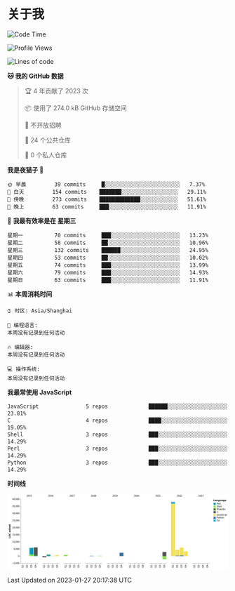 # 关于我

<!--START_SECTION:waka-->
![Code Time](http://img.shields.io/badge/Code%20Time-721%20hrs%2059%20mins-blue)

![Profile Views](http://img.shields.io/badge/%E4%B8%AA%E4%BA%BA%E8%B5%84%E6%96%99%E8%A7%82%E7%9C%8B%E6%AC%A1%E6%95%B0-19-blue)

![Lines of code](https://img.shields.io/badge/%E4%BB%8E%E3%80%8CHello%20World%E3%80%8D%E8%B5%B7%E6%88%91%E5%B7%B2%E7%BB%8F%E5%86%99%E4%BA%86-70%20Thousand%20%E8%A1%8C%E4%BB%A3%E7%A0%81-blue)

**🐱 我的 GitHub 数据** 

> 🏆 4 年贡献了 2023 次
 > 
> 📦  使用了 274.0 kB GitHub 存储空间 
 > 
> 🚫 不开放招聘
 > 
> 📜 24 个公共仓库 
 > 
> 🔑 0 个私人仓库  
 > 
**我是夜猫子 🦉** 

```text
🌞 早晨         39 commits     █░░░░░░░░░░░░░░░░░░░░░░░░   7.37% 
🌆 白天         154 commits    ███████░░░░░░░░░░░░░░░░░░   29.11% 
🌃 傍晚         273 commits    █████████████░░░░░░░░░░░░   51.61% 
🌙 晚上         63 commits     ███░░░░░░░░░░░░░░░░░░░░░░   11.91%

```
📅 **我最有效率是在 星期三** 

```text
星期一          70 commits     ███░░░░░░░░░░░░░░░░░░░░░░   13.23% 
星期二          58 commits     ██░░░░░░░░░░░░░░░░░░░░░░░   10.96% 
星期三          132 commits    ██████░░░░░░░░░░░░░░░░░░░   24.95% 
星期四          53 commits     ██░░░░░░░░░░░░░░░░░░░░░░░   10.02% 
星期五          74 commits     ███░░░░░░░░░░░░░░░░░░░░░░   13.99% 
星期六          79 commits     ███░░░░░░░░░░░░░░░░░░░░░░   14.93% 
星期日          63 commits     ███░░░░░░░░░░░░░░░░░░░░░░   11.91%

```


📊 **本周消耗时间** 

```text
⌚︎ 时区: Asia/Shanghai

💬 编程语言: 
本周没有记录到任何活动

🔥 编辑器: 
本周没有记录到任何活动

💻 操作系统: 
本周没有记录到任何活动

```

**我最常使用 JavaScript** 

```text
JavaScript               5 repos             ██████░░░░░░░░░░░░░░░░░░░   23.81% 
C                        4 repos             ████░░░░░░░░░░░░░░░░░░░░░   19.05% 
Shell                    3 repos             ███░░░░░░░░░░░░░░░░░░░░░░   14.29% 
Perl                     3 repos             ███░░░░░░░░░░░░░░░░░░░░░░   14.29% 
Python                   3 repos             ███░░░░░░░░░░░░░░░░░░░░░░   14.29%

```


**时间线**

![Chart not found](https://raw.githubusercontent.com/Arondight/Arondight/master/charts/bar_graph.png) 


 Last Updated on 2023-01-27 20:17:38 UTC
<!--END_SECTION:waka-->
